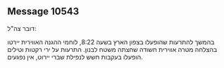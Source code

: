 ## Message 10543

דובר צה"ל:

בהמשך להתרעות שהופעלו בצפון הארץ בשעה 8:22, לוחמי ההגנה האווירית יירטו בהצלחה מטרה אווירית חשודה שחצתה משטח לבנון. התרעות על ירי רקטות וטילים הופעלו בעקבות חשש לנפילת שברי יירוט, אין נפגעים.

